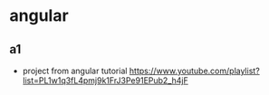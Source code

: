 # angular

## a1
- project from angular tutorial https://www.youtube.com/playlist?list=PL1w1q3fL4pmj9k1FrJ3Pe91EPub2_h4jF